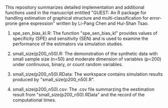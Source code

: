 This repository summarizes detailed implementation and additional functions used in the manuscript entitled "GUEST: An R package for handling estimation of graphical structure and multi-classification for error-prone gene expression" written by Li-Pang Chen and Hui-Shan Tsao.

1. spe_sen_bias_kl.R: The function "spe_sen_bias_kl" provides values of specificity (SPE) and sensitivity (SEN) and is used to examine the performance of the estimators via simulation studies.

2. small_size(p200_n50).R: The demonstration of the synthetic data with small sample size (n=50) and moderate dimension of variables (p=200) under continuous, binary, or count random variables.

3. small_size(p200_n50).RData: The workspace contains simulation results produced by "small_size(p200_n50).R".

4. small_size(p200_n50).csv: The .csv file summarzing the eestimation result from "small_size(p200_n50).RData" and the record of the computational times.
